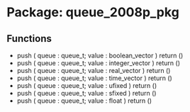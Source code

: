 # Package: queue_2008p_pkg
## Functions
- push <font id="function_arguments">(    queue : queue_t;
    value : boolean_vector
  )</font> <font id="function_return">return ()</font>
- push <font id="function_arguments">(    queue : queue_t;
    value : integer_vector
  )</font> <font id="function_return">return ()</font>
- push <font id="function_arguments">(    queue : queue_t;
    value : real_vector
  )</font> <font id="function_return">return ()</font>
- push <font id="function_arguments">(    queue : queue_t;
    value : time_vector
  )</font> <font id="function_return">return ()</font>
- push <font id="function_arguments">(    queue : queue_t;
    value : ufixed
  )</font> <font id="function_return">return ()</font>
- push <font id="function_arguments">(    queue : queue_t;
    value : sfixed
  )</font> <font id="function_return">return ()</font>
- push <font id="function_arguments">(    queue : queue_t;
    value : float
  )</font> <font id="function_return">return ()</font>
